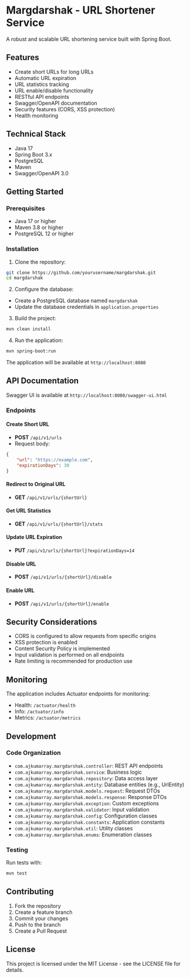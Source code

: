 # Margdarshak - URL Shortener Service

A robust and scalable URL shortening service built with Spring Boot.

## Features

- Create short URLs for long URLs
- Automatic URL expiration
- URL statistics tracking
- URL enable/disable functionality
- RESTful API endpoints
- Swagger/OpenAPI documentation
- Security features (CORS, XSS protection)
- Health monitoring

## Technical Stack

- Java 17
- Spring Boot 3.x
- PostgreSQL
- Maven
- Swagger/OpenAPI 3.0

## Getting Started

### Prerequisites

- Java 17 or higher
- Maven 3.8 or higher
- PostgreSQL 12 or higher

### Installation

1. Clone the repository:
```bash
git clone https://github.com/yourusername/margdarshak.git
cd margdarshak
```

2. Configure the database:
- Create a PostgreSQL database named `margdarshak`
- Update the database credentials in `application.properties`

3. Build the project:
```bash
mvn clean install
```

4. Run the application:
```bash
mvn spring-boot:run
```

The application will be available at `http://localhost:8080`

## API Documentation

Swagger UI is available at `http://localhost:8080/swagger-ui.html`

### Endpoints

#### Create Short URL
- **POST** `/api/v1/urls`
- Request body:
```json
{
    "url": "https://example.com",
    "expirationDays": 30
}
```

#### Redirect to Original URL
- **GET** `/api/v1/urls/{shortUrl}`

#### Get URL Statistics
- **GET** `/api/v1/urls/{shortUrl}/stats`

#### Update URL Expiration
- **PUT** `/api/v1/urls/{shortUrl}?expirationDays=14`

#### Disable URL
- **POST** `/api/v1/urls/{shortUrl}/disable`

#### Enable URL
- **POST** `/api/v1/urls/{shortUrl}/enable`

## Security Considerations

- CORS is configured to allow requests from specific origins
- XSS protection is enabled
- Content Security Policy is implemented
- Input validation is performed on all endpoints
- Rate limiting is recommended for production use

## Monitoring

The application includes Actuator endpoints for monitoring:
- Health: `/actuator/health`
- Info: `/actuator/info`
- Metrics: `/actuator/metrics`

## Development

### Code Organization

- `com.ajkumarray.margdarshak.controller`: REST API endpoints
- `com.ajkumarray.margdarshak.service`: Business logic
- `com.ajkumarray.margdarshak.repository`: Data access layer
- `com.ajkumarray.margdarshak.entity`: Database entities (e.g., UrlEntity)
- `com.ajkumarray.margdarshak.models.request`: Request DTOs
- `com.ajkumarray.margdarshak.models.response`: Response DTOs
- `com.ajkumarray.margdarshak.exception`: Custom exceptions
- `com.ajkumarray.margdarshak.validator`: Input validation
- `com.ajkumarray.margdarshak.config`: Configuration classes
- `com.ajkumarray.margdarshak.constants`: Application constants
- `com.ajkumarray.margdarshak.util`: Utility classes
- `com.ajkumarray.margdarshak.enums`: Enumeration classes

### Testing

Run tests with:
```bash
mvn test
```

## Contributing

1. Fork the repository
2. Create a feature branch
3. Commit your changes
4. Push to the branch
5. Create a Pull Request

## License

This project is licensed under the MIT License - see the LICENSE file for details. 